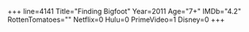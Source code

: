 +++
line=4141
Title="Finding Bigfoot"
Year=2011
Age="7+"
IMDb="4.2"
RottenTomatoes=""
Netflix=0
Hulu=0
PrimeVideo=1
Disney=0
+++

